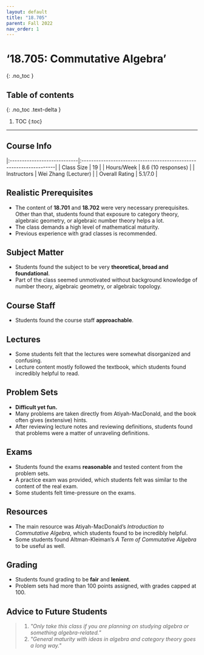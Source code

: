 ```yaml
---
layout: default
title: "18.705"
parent: Fall 2022
nav_order: 1
---
```


# ‘18.705: Commutative Algebra’
{: .no_toc }

## Table of contents
{: .no_toc .text-delta }

1. TOC
{:toc}

---

## Course Info

|:----------------------------|:-------------------------------------------------------------------|
| Class Size    		| 19                                                            		|
| Hours/Week        	| 8.6 (10 responses)                                          	| 
| Instructors         	| Wei Zhang (Lecturer)                              		|
| Overall Rating	| 5.1/7.0						|

## Realistic Prerequisites
* The content of **18.701** and **18.702** were very necessary prerequisites. Other than that, students found that exposure to category theory, algebraic geometry, or algebraic number theory helps a lot. 
* The class demands a high level of mathematical maturity.
* Previous experience with grad classes is recommended. 

## Subject Matter
* Students found the subject to be very **theoretical, broad and foundational**. 
* Part of the class seemed unmotivated without background knowledge of number theory, algebraic geometry, or algebraic topology.

## Course Staff
* Students found the course staff **approachable**.

## Lectures
* Some students felt that the lectures were somewhat disorganized and confusing. 
* Lecture content mostly followed the textbook, which students found incredibly helpful to read. 

## Problem Sets
* **Difficult yet fun.**
* Many problems are taken directly from Atiyah-MacDonald, and the book often gives (extensive) hints.
* After reviewing lecture notes and reviewing definitions, students found that problems were a matter of unraveling definitions. 

## Exams
* Students found the exams **reasonable** and tested content from the problem sets. 
* A practice exam was provided, which students felt was similar to the content of the real exam. 
* Some students felt time-pressure on the exams.

## Resources
* The main resource was Atiyah-MacDonald’s *Introduction to Commutative Algebra*, which students found to be incredibly helpful.
* Some students found Altman-Kleiman’s *A Term of Commutative Algebra*  to be useful as well.
 
## Grading
* Students found grading to be **fair** and **lenient**. 
* Problem sets had more than 100 points assigned, with grades capped at 100. 

## Advice to Future Students
> 1. *"Only take this class if you are planning on studying algebra or something algebra-related."* 
> 2. *"General maturity with ideas in algebra and category theory goes a long way."*



